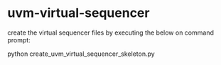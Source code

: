 # uvm-virtual-sequencer
create the virtual sequencer files by executing the below on command prompt:

python create_uvm_virtual_sequencer_skeleton.py

